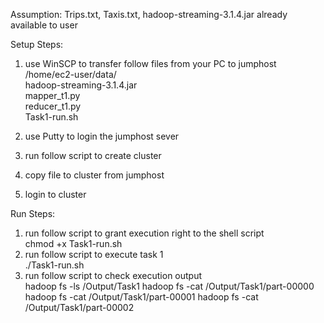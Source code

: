 Assumption: Trips.txt, Taxis.txt, hadoop-streaming-3.1.4.jar already available to user

Setup Steps:
1) use WinSCP to transfer follow files from your PC to jumphost /home/ec2-user/data/ </br>
	hadoop-streaming-3.1.4.jar</br>
	mapper_t1.py</br>
	reducer_t1.py</br>
	Task1-run.sh</br>

2) use Putty to login the jumphost sever
3) run follow script to create cluster
4) copy file to cluster from jumphost
5) login to cluster
	
Run Steps:
1) run follow script to grant execution right to the shell script</br>
	chmod +x Task1-run.sh
2) run follow script to execute task 1</br>
	./Task1-run.sh
3) run follow script to check execution output</br>
	hadoop fs -ls /Output/Task1
	hadoop fs -cat /Output/Task1/part-00000
	hadoop fs -cat /Output/Task1/part-00001
	hadoop fs -cat /Output/Task1/part-00002
